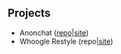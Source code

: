 ## Projects
- Anonchat ([repo](https://github.com/papaIOprog/AnonChat)|[site](https://anonchat.papaio.xyz/))
- Whoogle Restyle (repo|[site](https://whoogle.papaio.pp.ru/))
